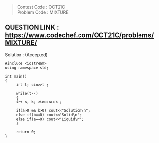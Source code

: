 >Contest Code : OCT21C <br>
>Problem Code : MIXTURE <br>

## QUESTION LINK : https://www.codechef.com/OCT21C/problems/MIXTURE/
Solution : (Accepted)

```
#include <iostream>
using namespace std;

int main() 
{    
     int t; cin>>t ;
     
     while(t--)
     {
     int a, b; cin>>a>>b ;
          
     if(a>0 && b>0) cout<<"Solution\n"; 	        
     else if(b==0) cout<<"Solid\n";
     else if(a==0) cout<<"Liquid\n";
     }
     
     return 0;
}
```

  
